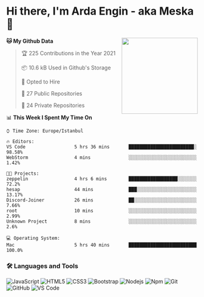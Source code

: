 # Hi there, I'm Arda Engin - aka Meska 👋

<img align='right' src='https://user-images.githubusercontent.com/5713670/87202985-820dcb80-c2b6-11ea-9f56-7ec461c497c3.gif' width='200"'>

<!--START_SECTION:waka-->
**🐱 My Github Data** 

> 🏆 225 Contributions in the Year 2021
 > 
> 📦 10.6 kB Used in Github's Storage 
 > 
> 💼 Opted to Hire
 > 
> 📜 27 Public Repositories 
 > 
> 🔑 24 Private Repositories  
 > 
📊 **This Week I Spent My Time On** 

```text
⌚︎ Time Zone: Europe/Istanbul

🔥 Editors: 
VS Code                  5 hrs 36 mins       ████████████████████████░   98.58% 
WebStorm                 4 mins              ░░░░░░░░░░░░░░░░░░░░░░░░░   1.42%

🐱‍💻 Projects: 
zeppelin                 4 hrs 6 mins        ██████████████████░░░░░░░   72.2% 
hesap                    44 mins             ███░░░░░░░░░░░░░░░░░░░░░░   13.17% 
Discord-Joiner           26 mins             ██░░░░░░░░░░░░░░░░░░░░░░░   7.66% 
root                     10 mins             ░░░░░░░░░░░░░░░░░░░░░░░░░   2.99% 
Unknown Project          8 mins              ░░░░░░░░░░░░░░░░░░░░░░░░░   2.6%

💻 Operating System: 
Mac                      5 hrs 40 mins       █████████████████████████   100.0%

```


<!--END_SECTION:waka-->


### 🛠 Languages and Tools
![JavaScript](https://img.shields.io/badge/-JavaScript-%23F7DF1C?style=flat-square&logo=javascript&logoColor=000000&color=%23FFCE5A)
![HTML5](https://img.shields.io/badge/-HTML5-%23E44D27?style=flat-square&logo=html5&logoColor=ffffff)
![CSS3](https://img.shields.io/badge/-CSS3-%231572B6?style=flat-square&logo=css3)
![Bootstrap](https://img.shields.io/badge/-Bootstrap-563D7C?style=flat-square&logo=Bootstrap)
![Nodejs](https://img.shields.io/badge/-Nodejs-339933?style=flat-square&logo=Node.js&logoColor=ffffff)
![Npm](https://img.shields.io/badge/-npm-CB3837?style=flat-square&logo=npm)
![Git](https://img.shields.io/badge/-Git-%23F05032?style=flat-square&logo=git&logoColor=%23ffffff)
![GitHub](https://img.shields.io/badge/-GitHub-181717?style=flat-square&logo=github)
![VS Code](http://img.shields.io/badge/-VS%20Code-007ACC?style=flat-square&logo=visual-studio-code&logoColor=ffffff)
